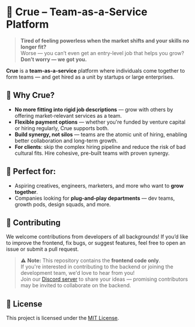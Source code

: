 # 🚀 Crue – Team-as-a-Service Platform

> **Tired of feeling powerless when the market shifts and your skills no longer fit?**  
> Worse — you can’t even get an entry-level job that helps you grow?  
> **Don’t worry — we got you.**

**Crue** is a **team-as-a-service** platform where individuals come together to form teams — and get hired as a unit by startups or large enterprises.

## 🌟 Why Crue?

- **No more fitting into rigid job descriptions** — grow with others by offering market-relevant services as a team.
- **Flexible payment options** — whether you're funded by venture capital or hiring regularly, Crue supports both.
- **Build synergy, not silos** — teams are the atomic unit of hiring, enabling better collaboration and long-term growth.
- **For clients**: skip the complex hiring pipeline and reduce the risk of bad cultural fits. Hire cohesive, pre-built teams with proven synergy.

## 🔧 Perfect for:

- Aspiring creatives, engineers, marketers, and more who want to **grow together**.
- Companies looking for **plug-and-play departments** — dev teams, growth pods, design squads, and more.


## 🤝 Contributing

We welcome contributions from developers of all backgrounds! If you’d like to improve the frontend, fix bugs, or suggest features, feel free to open an issue or submit a pull request.

> ⚠️ **Note:** This repository contains the **frontend code only**.  
> If you're interested in contributing to the backend or joining the development team, we'd love to hear from you!  
> Join our [Discord server](https://discord.gg/ds6rgA65sF) to share your ideas — promising contributors may be invited to collaborate on the backend.

## 📄 License

This project is licensed under the [MIT License](LICENSE).